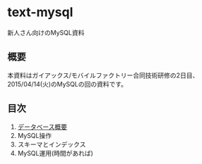# text-mysql
新人さん向けのMySQL資料

## 概要

本資料はガイアックス/モバイルファクトリー合同技術研修の2日目、2015/04/14(火)のMySQLの回の資料です。

## 目次

1. [データベース概要](1_database_overview.md)
1. MySQL操作
1. スキーマとインデックス
1. MySQL運用(時間があれば)
